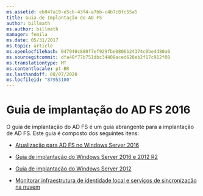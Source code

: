 ```yaml
---
ms.assetid: eb047a19-e5cb-43f4-a7bb-c4b7c8fc55a5
title: Guia de Implantação do AD FS
author: billmath
ms.author: billmath
manager: femila
ms.date: 05/31/2017
ms.topic: article
ms.openlocfilehash: 047940c880f7ef929fbe0806b24374c0be4d80a0
ms.sourcegitcommit: dfa48f77b751dbc34409aced628eb2f17c912f08
ms.translationtype: MT
ms.contentlocale: pt-BR
ms.lasthandoff: 08/07/2020
ms.locfileid: "87953100"
---
```

# <a name="ad-fs-2016-deployment-guide"></a>Guia de implantação do AD FS 2016


O guia de implantação do AD FS é um guia abrangente para a implantação de AD FS.  Este guia é composto dos seguintes itens:


* [Atualização para AD FS no Windows Server 2016](./upgrading-to-ad-fs-in-windows-server.md)

* [Guia de implantação do Windows Server 2016 e 2012 R2](Windows-Server-2012-R2-AD-FS-Deployment-Guide.md)

* [Guia de implantação do Windows Server 2012](Windows-Server-2012-AD-FS-Deployment-Guide.md)

* [Monitorar infraestrutura de identidade local e serviços de sincronização na nuvem](/azure/active-directory/hybrid/whatis-hybrid-identity)

